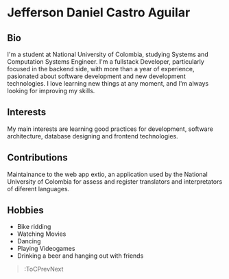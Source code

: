 # Jefferson Daniel Castro Aguilar

## Bio
I'm a student at National University of Colombia, studying Systems and Computation Systems Engineer. I'm a fullstack Developer, particularly focused in the backend side, with more than a year of experience, pasionated about software development and new development technologies. I love learning new things at any moment, and I'm always looking for improving my skills. 
## Interests
My main interests are learning good practices for development, software architecture, database designing and frontend technologies.

## Contributions
Maintainance to the web app extio, an application used by the National University of Colombia for assess and register translators and interpretators of diferent languages.


## Hobbies
 * Bike ridding
 * Watching Movies
 * Dancing
 * Playing Videogames
 * Drinking a beer and hanging out with friends

> :ToCPrevNext